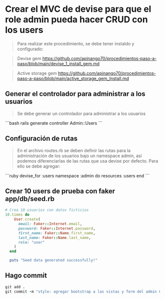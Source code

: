 # Crear el MVC de devise para que el role admin pueda hacer CRUD con los users


> Para realizar este procedimiento, se debe tener instaldo y configurado:

>Devise gem https://github.com/apinango70/procedimientos-paso-a-paso/blob/main/devise_1_install_gem.md

>Active storage gem https://github.com/apinango70/procedimientos-paso-a-paso/blob/main/active_storage_gem_Install.md

## Generar el controlador para administrar a los usuarios


> Se debe generar un controlador para administrar a los usuarios

´´´bash
rails generate controller Admin::Users
´´´

## Configuración de rutas


>En el archivo routes.rb se deben definir las rutas para la administración de los usuarios bajo un namespace admin, así podemos diferenciarlas de las rutas que usa devise por defecto. Para ello se debe agregar: 


´´´ruby
devise_for :users
namespace :admin do
  resources :users
end
´´´

## Crear 10 users de prueba con faker app/db/seed.rb

```ruby
# Crea 10 usuarios con datos ficticios
10.times do
    User.create(
      email: Faker::Internet.email,
      password: Faker::Internet.password,
      first_name: Faker::Name.first_name,
      last_name: Faker::Name.last_name,
      role: "user"
    )
  end

  puts "Seed data generated successfully!"
```

## Hago commit

```ruby
git add .
git commit -m "style: agregar bootstrap a las vistas y form del admin CRUD"
```
